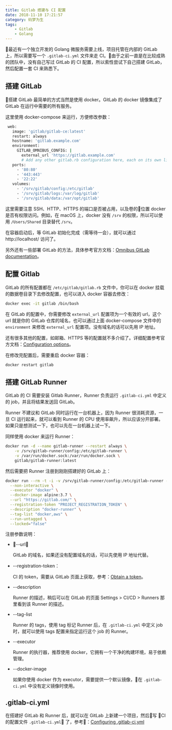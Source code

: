```yaml
---
title: Gitlab 搭建与 CI 配置
date: 2018-11-10 17:21:57
category: 码梦为生
tags:
    - Gitlab
    - Golang
---
```


最近有一个独立开发的 Golang 微服务需要上线，项目托管在内部的 GitLab 上，所以需要写一个 `.gitlab-ci.yml` 文件来走 CI。由于之前一直是在比较成熟的团队中，没有自己写过 GitLab 的 CI 配置，所以索性尝试下自己搭建 GitLab，然后配置一套 CI 来熟悉下。

<!--more-->

## 搭建 GitLab

搭建 GitLab 最简单的方式当然是使用 docker。GitLab 的 docker 镜像集成了 GitLab 在运行中需要的所有服务。

这里使用 docker-compose 来运行，方便修改参数：

```sh
 web:
   image: 'gitlab/gitlab-ce:latest'
   restart: always
   hostname: 'gitlab.example.com'
   environment:
     GITLAB_OMNIBUS_CONFIG: |
       external_url 'https://gitlab.example.com'
       # Add any other gitlab.rb configuration here, each on its own line
   ports:
     - '80:80'
     - '443:443'
     - '22:22'
   volumes:
     - '/srv/gitlab/config:/etc/gitlab'
     - '/srv/gitlab/logs:/var/log/gitlab'
     - '/srv/gitlab/data:/var/opt/gitlab'
```

这里需要注意 SSH、HTTP、HTTPS 的端口是否被占用，以及卷的位置 docker 是否有权限访问。例如，在 macOS 上，docker 没有 `/srv` 的权限，所以可以使用 `/Users/Shared` 目录替代 `/srv`。

在容器启动后，等 GitLab 初始化完成（需等待一会），就可以通过  http://localhost/ 访问了。

另外还有一些部署 GitLab 的方法，具体参考官方文档：[Omnibus GitLab documentation](https://docs.gitlab.com/omnibus/README.html)。

## 配置 Gitlab

GitLab 的所有配置都在 `/etc/gitlab/gitlab.rb` 文件中，你可以在 docker 挂载的数据卷目录下去修改配置，也可以进入 docker 容器去修改：

```sh
docker exec -it gitlab /bin/bash
```

在 GitLab 的配置中，你需要修改 `external_url` 配置项为一个有效的 url，这个 url 就是你的 GitLab 仓库的域名，也可以通过上面 docker-compose 文件中的 `environment` 来修改 `external_url` 配置项。没有域名的话可以先用 IP 地址。

还有很多其他的配置，如邮箱、HTTPS 等的配置就不多介绍了。详细配置参考官方文档：[Configuration options](https://docs.gitlab.com/omnibus/settings/configuration.html)。

在修改完配置后，需要重启 docker 容器：

```sh
docker restart gitlab
```

## 搭建 GitLab Runner

GitLab 的 CI 需要安装 Gitlab Runner，Runner 负责运行 `.gitlab-ci.yml` 中定义的 job，并且将结果发送回 GitLab。

Runner 不建议和 GitLab 同时运行在一台机器上，因为 Runner 很消耗资源，一旦 CI 运行起来，就可以看到 Runner 的 CPU 使用率飙升，所以应该分开部署。如果只是想测试一下，也可以先在一台机器上试一下。

同样使用 docker 来运行 Runner：

```sh
docker run -d --name gitlab-runner --restart always \
	-v /srv/gitlab-runner/config:/etc/gitlab-runner \
	-v /var/run/docker.sock:/var/run/docker.sock \
	gitlab/gitlab-runner:latest
```

然后需要把 Runner 注册到刚刚搭建好的 GitLab 上：

```sh
docker run --rm -t -i -v /srv/gitlab-runner/config:/etc/gitlab-runner --name gitlab-runner gitlab/gitlab-runner register \
  --non-interactive \
  --executor "docker" \
  --docker-image alpine:3.7 \
  --url "https://gitlab.com/" \
  --registration-token "PROJECT_REGISTRATION_TOKEN" \
  --description "docker-runner" \
  --tag-list "docker,aws" \
  --run-untagged \
  --locked="false"
```

注册参数说明：

- --url：

	GitLab 的域名，如果还没有配置域名的话，可以先使用 IP 地址代替。

- --registration-token：

	CI 的 token，需要从 GitLab 页面上获取，参考：[Obtain a token](https://docs.gitlab.com/ee/ci/runners/)。

- --description

	Runner 的描述，稍后可以在 GitLab 的页面 Settings > CI/CD > Runners 那里看到该 Runner 的描述。

- --tag-list

	Runner 的 tags，使用 tag 标记 Runner 后，在 `.gitlab-ci.yml` 中定义 job 时，就可以使用 tags 配置来指定运行这个 job 的 Runner。

- --executor

	Runner 的执行器，推荐使用 docker，它拥有一个干净的构建环境，易于依赖管理。

- --docker-image

	如果你使用 docker 作为 executor，需要提供一个默认镜像，在 `.gitlab-ci.yml` 中没有定义镜像时使用。

## .gitlab-ci.yml

在搭建好 GitLab 和 Runner 后，就可以在 GitLab 上新建一个项目，然后写 CI 的配置文件 `.gitlab-ci.yml` 了，参考：[Configuring .gitlab-ci.yml](https://docs.gitlab.com/ee/ci/yaml/README.html)